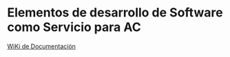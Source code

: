 # Elementos de desarrollo de Software como Servicio para AC

<a href="https://github.com/alpeza/GreenCompany/wiki">WiKi de Documentación</a>
